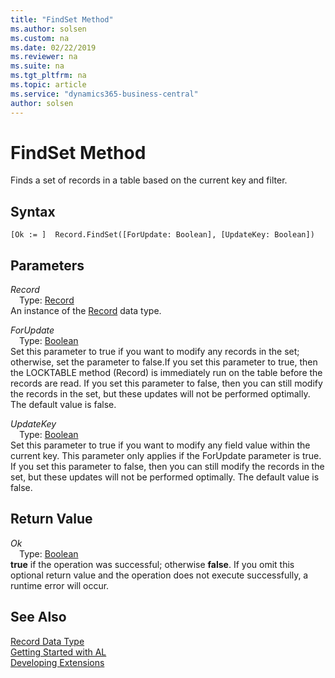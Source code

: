 ```yaml
---
title: "FindSet Method"
ms.author: solsen
ms.custom: na
ms.date: 02/22/2019
ms.reviewer: na
ms.suite: na
ms.tgt_pltfrm: na
ms.topic: article
ms.service: "dynamics365-business-central"
author: solsen
---
```

[//]: # (START>DO_NOT_EDIT)
[//]: # (IMPORTANT:Do not edit any of the content between here and the END>DO_NOT_EDIT.)
[//]: # (Any modifications should be made in the .xml files in the ModernDev repo.)
# FindSet Method
Finds a set of records in a table based on the current key and filter.


## Syntax
```
[Ok := ]  Record.FindSet([ForUpdate: Boolean], [UpdateKey: Boolean])
```
## Parameters
*Record*  
&emsp;Type: [Record](record-data-type.md)  
An instance of the [Record](record-data-type.md) data type.  

*ForUpdate*  
&emsp;Type: [Boolean](../boolean/boolean-data-type.md)  
Set this parameter to true if you want to modify any records in the set; otherwise, set the parameter to false.If you set this parameter to true, then the LOCKTABLE method (Record) is immediately run on the table before the records are read. If you set this parameter to false, then you can still modify the records in the set, but these updates will not be performed optimally. The default value is false.
          
*UpdateKey*  
&emsp;Type: [Boolean](../boolean/boolean-data-type.md)  
Set this parameter to true if you want to modify any field value within the current key. This parameter only applies if the ForUpdate parameter is true. If you set this parameter to false, then you can still modify the records in the set, but these updates will not be performed optimally. The default value is false.
          


## Return Value
*Ok*  
&emsp;Type: [Boolean](../boolean/boolean-data-type.md)  
**true** if the operation was successful; otherwise **false**.  If you omit this optional return value and the operation does not execute successfully, a runtime error will occur.    


[//]: # (IMPORTANT: END>DO_NOT_EDIT)
## See Also
[Record Data Type](record-data-type.md)  
[Getting Started with AL](../devenv-get-started.md)  
[Developing Extensions](../devenv-dev-overview.md)